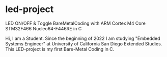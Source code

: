 # led-project
LED ON/OFF &amp; Toggle BareMetalCoding with ARM  Cortex M4 Core STM32F466 Nucleo64-F446RE in C 

Hi, I am a Student. Since the beginning of 2022 I am studying "Embedded Systems Engineer" at University of California San Diego Extended Studies.
This LED-project is my first Bare-Metal Coding in C. 
